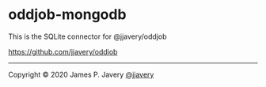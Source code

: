 # oddjob-mongodb

This is the SQLite connector for @jjavery/oddjob

https://github.com/jjavery/oddjob

---

Copyright &copy; 2020 James P. Javery [@jjavery](https://github.com/jjavery)
